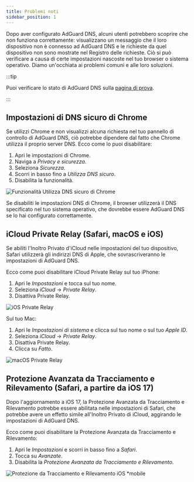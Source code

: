 ```yaml
---
title: Problemi noti
sidebar_position: 1
---
```


Dopo aver configurato AdGuard DNS, alcuni utenti potrebbero scoprire che non funziona correttamente: visualizzano un messaggio che il loro dispositivo non è connesso ad AdGuard DNS e le richieste da quel dispositivo non sono mostrate nel Registro delle richieste. Ciò si può verificare a causa di certe impostazioni nascoste nel tuo browser o sistema operativo. Diamo un'occhiata ai problemi comuni e alle loro soluzioni.

:::tip

Puoi verificare lo stato di AdGuard DNS sulla [pagina di prova](https://adguard.com/test.html).

:::

## Impostazioni di DNS sicuro di Chrome

Se utilizzi Chrome e non visualizzi alcuna richiesta nel tuo pannello di controllo di AdGuard DNS, ciò potrebbe dipendere dal fatto che Chrome utilizza il proprio server DNS. Ecco come lo puoi disabilitare:

1. Apri le impostazioni di Chrome.
1. Naviga a *Privacy e sicurezza*.
1. Seleziona *Sicurezza*.
1. Scorri in basso fino a *Utilizza DNS sicuro*.
1. Disabilita la funzionalità.

![Funzionalità Utilizza DNS sicuro di Chrome](https://cdn.adtidy.org/content/kb/dns/private/solving_problems/known_issues/secure-dns.png)

Se disabiliti le impostazioni DNS di Chrome, il browser utilizzerà il DNS specificato nel tuo sistema operativo, che dovrebbe essere AdGuard DNS se lo hai configurato correttamente.

## iCloud Private Relay (Safari, macOS e iOS)

Se abiliti l'Inoltro Privato d'iCloud nelle impostazioni del tuo dispositivo, Safari utilizzerà gli indirizzi DNS di Apple, che sovrascriveranno le impostazioni di AdGuard DNS.

Ecco come puoi disabilitare iCloud Private Relay sul tuo iPhone:

1. Apri le *Impostazioni* e tocca sul tuo nome.
1. Seleziona *iCloud* → *Private Relay*.
1. Disattiva Private Relay.

![iOS Private Relay](https://cdn.adtidy.org/content/kb/dns/private/solving_problems/known_issues/private-relay.png)

Sul tuo Mac:

1. Apri le *Impostazioni di sistema* e clicca sul tuo nome o sul tuo *Apple ID*.
1. Seleziona *iCloud* → *Private Relay*.
1. Disattiva Private Relay.
1. Clicca su *Fatto*.

![macOS Private Relay](https://cdn.adtidy.org/content/kb/dns/private/solving_problems/known_issues/mac-private-relay.png)

## Protezione Avanzata da Tracciamento e Rilevamento (Safari, a partire da iOS 17)

Dopo l'aggiornamento a iOS 17, la Protezione Avanzata da Tracciamento e Rilevamento potrebbe essere abilitata nelle impostazioni di Safari, che potrebbe avere un effetto simile all'Inoltro Privato di iCloud, aggirando le impostazioni di AdGuard DNS.

Ecco come puoi disabilitare la Protezione Avanzata da Tracciamento e Rilevamento:

1. Apri le *Impostazioni* e scorri in basso fino a *Safari*.
1. Tocca su *Avanzate*.
1. Disabilita la *Protezione Avanzata da Tracciamento e Rilevamento*.

![Protezione da Tracciamento e Rilevamento iOS *mobile](https://cdn.adtidy.org/content/kb/dns/private/solving_problems/known_issues/ios-tracking-and-fingerprinting.png)
